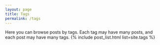 ```yaml
---
layout: page
title: Tags
permalink: /tags
---
```

Here you can browse posts by tags. Each tag may have many posts, and each post may have many tags.
{% include post_list.html list=site.tags %}
